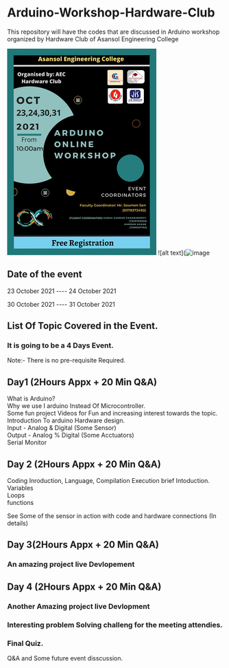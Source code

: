 # Arduino-Workshop-Hardware-Club
This repository will have the codes that are discussed in Arduino workshop organized by Hardware Club of Asansol Engineering College 

![alt text](https://github.com/kamran-hassan/Arduino-Workshop-Hardware-Club/blob/main/poster1.png?raw=true)
![alt text](![image](https://user-images.githubusercontent.com/52744272/136660100-6761a86f-4d6d-414c-a152-a871d2845782.png)
## Date of the event
23 October 2021          ----               24 October 2021

30 October 2021          ----               31 October 2021
## List Of Topic Covered in the Event.

### It is going to be a 4 Days Event.
  Note:- There is no pre-requisite Required.
  ## Day1 (2Hours Appx + 20 Min Q&A)
   
   What is Arduino? <br>
   Why we use I arduino Instead Of Microcontroller. <br>
   Some fun project Videos for Fun and increasing interest towards the topic. <br>
   Introduction To arduino Hardware design. <br>
   Input - Analog & Digital   (Some Sensor) <br>
   Output - Analog % Digital  (Some Acctuators)<br> 
   Serial Monitor <br>
   
   ## Day 2 (2Hours Appx + 20 Min Q&A)
   
   Coding Inroduction, Language, Compilation Execution brief Intoduction. <br>
   Variables <br>
   Loops <br>
   functions  <br>
   
   See Some of the sensor in action with code and hardware connections (In details)  <br>
   
   ## Day 3(2Hours Appx + 20 Min Q&A)  <br>
  
   ### An amazing project live Devlopement <br>
   
   ## Day 4 (2Hours Appx + 20 Min Q&A)  <br>
   
   ### Another Amazing project live Devlopment  <br>
   
   ### Interesting problem Solving challeng for the meeting attendies.  <br>
   ### Final Quiz.  <br>
   Q&A and Some future event disscussion.   <br>

